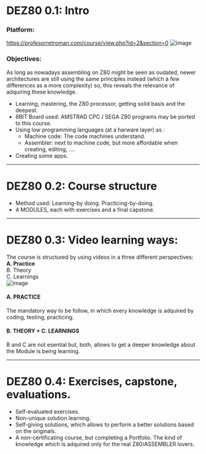 # DEZ80 0.1: Intro
### Platform:
https://profesorretroman.com/course/view.php?id=2&section=0
![image](https://github.com/user-attachments/assets/1b473457-506d-4f15-8a7b-6b7beee17cf6)


### Objectives:
As long as nowadays assembling on Z80 might be seen as oudated, newer architectures are still using the same principles instead (which a few differences as a more complexity) so, this reveals the relevance of adquiring these knowledge.

* Learning, mastering, the Z80 processor, getting solid basis and the deepest.
* 8BIT Board used: AMSTRAD CPC / SEGA Z80 programs may be ported to this course.
* Using low programming languages (at a harware layer) as :
  * Machine code: The code machines understand.
  * Assembler: next to machine code, but more affordable when creating, editing, ....
* Creating some apps.

***
# DEZ80 0.2: Course structure
* Method used: Learning-by doing. Practicing-by-doing.
* 4 MODULES, each with exercises and a final capstone.
***
# DEZ80 0.3: Video learning ways:
The course is structured by using videos in a three different perspectives:
**A. Practice**  
B. Theory   
C. Learnings  
![image](https://github.com/user-attachments/assets/d6e68616-1da1-42de-8393-aa80fb49e000)

#### A. PRACTICE  
The mandatory way to be follow, in which every knowledge is adquired by coding, testing, practicing.

#### B. THEORY  +  C. LEARNINGS
B and C are not esential but, both, allows to get a deeper knowledge about the Module is being learning.
***
# DEZ80 0.4: Exercises, capstone, evaluations.
- Self-evaluated exercises.
- Non-unique solution learning. 
- Self-giving solutions, which allows to perform a better solutions based on the originals.
- A non-certificating course, but completing a Portfolio. The kind of knowledge which is adquired only for the real Z80/ASSEMBLER lovers.

